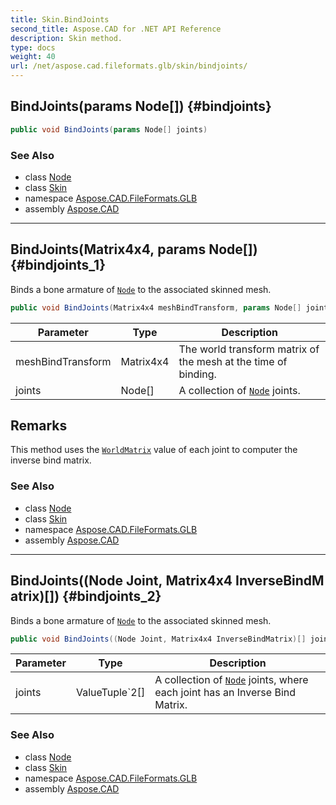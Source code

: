 ```yaml
---
title: Skin.BindJoints
second_title: Aspose.CAD for .NET API Reference
description: Skin method. 
type: docs
weight: 40
url: /net/aspose.cad.fileformats.glb/skin/bindjoints/
---
```

## BindJoints(params Node[]) {#bindjoints}

```csharp
public void BindJoints(params Node[] joints)
```

### See Also

* class [Node](../../node/)
* class [Skin](../)
* namespace [Aspose.CAD.FileFormats.GLB](../../skin/)
* assembly [Aspose.CAD](../../../)

---

## BindJoints(Matrix4x4, params Node[]) {#bindjoints_1}

Binds a bone armature of [`Node`](../../node/) to the associated skinned mesh.

```csharp
public void BindJoints(Matrix4x4 meshBindTransform, params Node[] joints)
```

| Parameter | Type | Description |
| --- | --- | --- |
| meshBindTransform | Matrix4x4 | The world transform matrix of the mesh at the time of binding. |
| joints | Node[] | A collection of [`Node`](../../node/) joints. |

## Remarks

This method uses the [`WorldMatrix`](../../node/worldmatrix/) value of each joint to computer the inverse bind matrix.

### See Also

* class [Node](../../node/)
* class [Skin](../)
* namespace [Aspose.CAD.FileFormats.GLB](../../skin/)
* assembly [Aspose.CAD](../../../)

---

## BindJoints((Node Joint, Matrix4x4 InverseBindMatrix)[]) {#bindjoints_2}

Binds a bone armature of [`Node`](../../node/) to the associated skinned mesh.

```csharp
public void BindJoints((Node Joint, Matrix4x4 InverseBindMatrix)[] joints)
```

| Parameter | Type | Description |
| --- | --- | --- |
| joints | ValueTuple`2[] | A collection of [`Node`](../../node/) joints, where each joint has an Inverse Bind Matrix. |

### See Also

* class [Node](../../node/)
* class [Skin](../)
* namespace [Aspose.CAD.FileFormats.GLB](../../skin/)
* assembly [Aspose.CAD](../../../)



